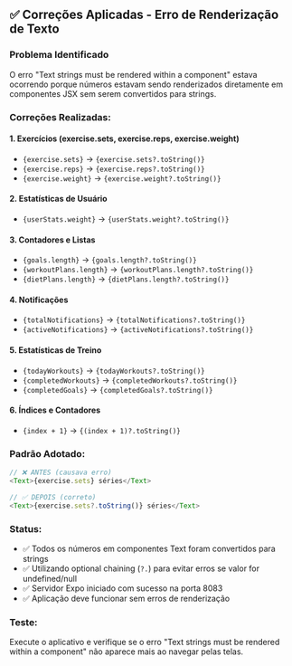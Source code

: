 ## ✅ Correções Aplicadas - Erro de Renderização de Texto

### Problema Identificado
O erro "Text strings must be rendered within a <Text> component" estava ocorrendo porque números estavam sendo renderizados diretamente em componentes JSX sem serem convertidos para strings.

### Correções Realizadas:

#### 1. **Exercícios (exercise.sets, exercise.reps, exercise.weight)**
- `{exercise.sets}` → `{exercise.sets?.toString()}`
- `{exercise.reps}` → `{exercise.reps?.toString()}`
- `{exercise.weight}` → `{exercise.weight?.toString()}`

#### 2. **Estatísticas de Usuário**
- `{userStats.weight}` → `{userStats.weight?.toString()}`

#### 3. **Contadores e Listas**
- `{goals.length}` → `{goals.length?.toString()}`
- `{workoutPlans.length}` → `{workoutPlans.length?.toString()}`
- `{dietPlans.length}` → `{dietPlans.length?.toString()}`

#### 4. **Notificações**
- `{totalNotifications}` → `{totalNotifications?.toString()}`
- `{activeNotifications}` → `{activeNotifications?.toString()}`

#### 5. **Estatísticas de Treino**
- `{todayWorkouts}` → `{todayWorkouts?.toString()}`
- `{completedWorkouts}` → `{completedWorkouts?.toString()}`
- `{completedGoals}` → `{completedGoals?.toString()}`

#### 6. **Índices e Contadores**
- `{index + 1}` → `{(index + 1)?.toString()}`

### Padrão Adotado:
```typescript
// ❌ ANTES (causava erro)
<Text>{exercise.sets} séries</Text>

// ✅ DEPOIS (correto)
<Text>{exercise.sets?.toString()} séries</Text>
```

### Status:
- ✅ Todos os números em componentes Text foram convertidos para strings
- ✅ Utilizando optional chaining (`?.`) para evitar erros se valor for undefined/null
- ✅ Servidor Expo iniciado com sucesso na porta 8083
- ✅ Aplicação deve funcionar sem erros de renderização

### Teste:
Execute o aplicativo e verifique se o erro "Text strings must be rendered within a <Text> component" não aparece mais ao navegar pelas telas.